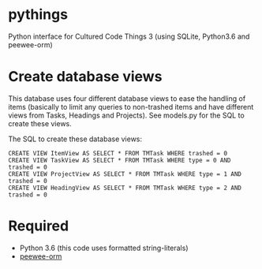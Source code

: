 # pythings
Python interface for Cultured Code Things 3 (using SQLite, Python3.6 and peewee-orm)

# Create database views

This database uses four different database views to ease the handling of items (basically to limit
any queries to non-trashed items and have different views from Tasks, Headings and Projects). See
models.py for the SQL to create these views.

The SQL to create these database views:

```
CREATE VIEW ItemView AS SELECT * FROM TMTask WHERE trashed = 0
CREATE VIEW TaskView AS SELECT * FROM TMTask WHERE type = 0 AND trashed = 0
CREATE VIEW ProjectView AS SELECT * FROM TMTask WHERE type = 1 AND trashed = 0
CREATE VIEW HeadingView AS SELECT * FROM TMTask WHERE type = 2 AND trashed = 0
```

# Required

- Python 3.6 (this code uses formatted string-literals)
- [peewee-orm](https://github.com/coleifer/peewee)
